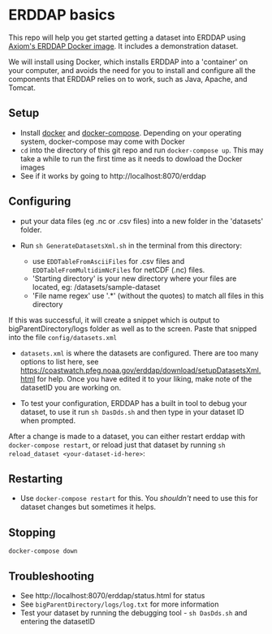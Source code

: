 # ERDDAP basics

This repo will help you get started getting a dataset into ERDDAP using [Axiom's ERDDAP Docker image](https://github.com/axiom-data-science/docker-erddap). It includes a demonstration dataset.

We will install using Docker, which installs ERDDAP into a 'container' on your computer, and avoids the need for you to install and configure all the components that ERDDAP relies on to work, such as Java, Apache, and Tomcat.

## Setup

- Install [docker](https://docs.docker.com/install/) and [docker-compose](https://docs.docker.com/compose/install/). Depending on your operating system, docker-compose may come with Docker
- `cd` into the directory of this git repo and run `docker-compose up`. This may take a while to run the first time as it needs to dowload the Docker images
- See if it works by going to http://localhost:8070/erddap

## Configuring

 - put your data files (eg .nc or .csv files) into a new folder in the 'datasets' folder.

 - Run `sh GenerateDatasetsXml.sh` in the terminal from this directory:
    - use `EDDTableFromAsciiFiles` for .csv files and `EDDTableFromMultidimNcFiles` for netCDF (.nc) files.
    - 'Starting directory' is your new directory where your files are located, eg: /datasets/sample-dataset
    - 'File name regex' use '.*' (without the quotes) to match all files in this directory

  If this was successful, it will create a snippet which is output to bigParentDirectory/logs folder as well as to the screen. Paste that snipped into the file `config/datasets.xml`

 - `datasets.xml` is where the datasets are configured. There are too many options to list here, see https://coastwatch.pfeg.noaa.gov/erddap/download/setupDatasetsXml.html for help. Once you have edited it to your liking, make note of the datasetID you are working on.

- To test your configuration, ERDDAP has a built in tool to debug your dataset, to use it run `sh DasDds.sh` and then type in your dataset ID when prompted.

After a change is made to a dataset, you can either restart erddap with
`docker-compose restart`, or reload just that dataset by running
`sh reload_dataset <your-dataset-id-here>`:

## Restarting

- Use `docker-compose restart` for this. You _shouldn't_ need to use this for dataset changes but sometimes it helps.

## Stopping

`docker-compose down`

## Troubleshooting

- See http://localhost:8070/erddap/status.html for status
- See `bigParentDirectory/logs/log.txt` for more information
- Test your dataset by running the debugging tool - `sh DasDds.sh` and entering the datasetID
